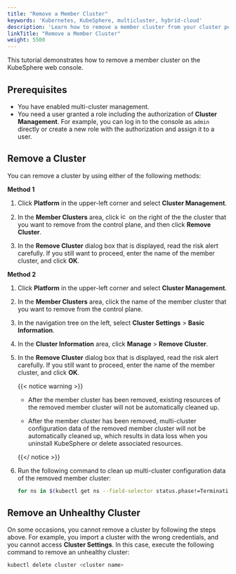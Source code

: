 ```yaml
---
title: "Remove a Member Cluster"
keywords: 'Kubernetes, KubeSphere, multicluster, hybrid-cloud'
description: 'Learn how to remove a member cluster from your cluster pool in KubeSphere.'
linkTitle: "Remove a Member Cluster"
weight: 5500
---
```


This tutorial demonstrates how to remove a member cluster on the KubeSphere web console.

## Prerequisites

- You have enabled multi-cluster management.
- You need a user granted a role including the authorization of **Cluster Management**. For example, you can log in to the console as `admin` directly or create a new role with the authorization and assign it to a user.

## Remove a Cluster

You can remove a cluster by using either of the following methods:

**Method 1**

1. Click **Platform** in the upper-left corner and select **Cluster Management**.

2. In the **Member Clusters** area, click <img src="/images/docs/v3.x/common-icons/three-dots.png" width="15" alt="icon" /> on the right of the the cluster that you want to remove from the control plane, and then click **Remove Cluster**.

3. In the **Remove Cluster** dialog box that is displayed, read the risk alert carefully. If you still want to proceed, enter the name of the member cluster, and click **OK**.

**Method 2**

1. Click **Platform** in the upper-left corner and select **Cluster Management**.

2. In the **Member Clusters** area, click the name of the member cluster that you want to remove from the control plane.

3. In the navigation tree on the left, select **Cluster Settings** > **Basic Information**.

4. In the **Cluster Information** area, click **Manage** > **Remove Cluster**.

5. In the **Remove Cluster** dialog box that is displayed, read the risk alert carefully. If you still want to proceed, enter the name of the member cluster, and click **OK**.

   {{< notice warning >}}

   * After the member cluster has been removed, existing resources of the removed member cluster will not be automatically cleaned up.

   * After the member cluster has been removed, multi-cluster configuration data of the removed member cluster will not be automatically cleaned up, which results in data loss when you uninstall KubeSphere or delete associated resources.

   {{</ notice >}} 

6. Run the following command to clean up multi-cluster configuration data of the removed member cluster:

   ```bash
   for ns in $(kubectl get ns --field-selector status.phase!=Terminating -o jsonpath='{.items[*].metadata.name}'); do kubectl label ns $ns docs.kubesphere-carryon.top/workspace- && kubectl patch ns $ns --type merge -p '{"metadata":{"ownerReferences":[]}}'; done
   ```

## Remove an Unhealthy Cluster

On some occasions, you cannot remove a cluster by following the steps above. For example, you import a cluster with the wrong credentials, and you cannot access **Cluster Settings**. In this case, execute the following command to remove an unhealthy cluster:

```bash
kubectl delete cluster <cluster name>
```

